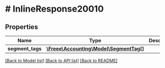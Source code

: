 # # InlineResponse20010

## Properties

Name | Type | Description | Notes
------------ | ------------- | ------------- | -------------
**segment_tags** | [**\Freee\Accounting\Model\SegmentTag[]**](SegmentTag.md) |  | 

[[Back to Model list]](../../README.md#documentation-for-models) [[Back to API list]](../../README.md#documentation-for-api-endpoints) [[Back to README]](../../README.md)


